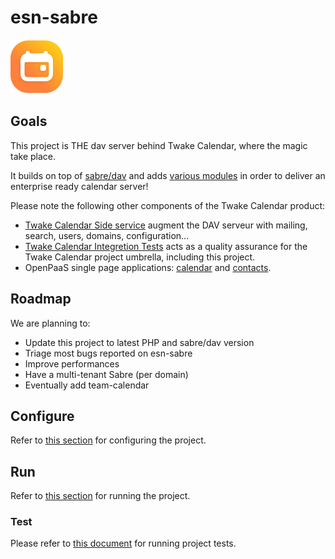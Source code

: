 # esn-sabre

![LOGO](assets/calendar.svg)

## Goals

This project is THE dav server behind Twake Calendar, where the magic take place.

It builds on top of [sabre/dav](https://github.com/sabre-io/dav/) and adds [various modules]() in order to deliver an enterprise ready calendar server!

Please note the following other components of the Twake Calendar product:
 - [Twake Calendar Side service](https://github.com/linagora/twake-calendar-side-service) augment the DAV serveur with mailing, search, users, domains, configuration...
 - [Twake Calendar Integretion Tests](https://github.com/linagora/twake-calendar-integration-tests) acts as a quality assurance for the Twake Calendar project umbrella, including this project.
 - OpenPaaS single page applications: [calendar](https://github.com/linagora/esn-frontend-calendar) and [contacts](https://github.com/linagora/esn-frontend-contacts).

## Roadmap

We are planning to:

 - Update this project to latest PHP and sabre/dav version
 - Triage most bugs reported on esn-sabre
 - Improve performances
 - Have a multi-tenant Sabre (per domain)
 - Eventually add team-calendar

## Configure

Refer to [this section](doc/CONFIGURE.md) for configuring the project.

## Run

Refer to [this section](doc/RUN.md) for running the project.

### Test

Please refer to [this document](doc/TESTING.md) for running project tests.

